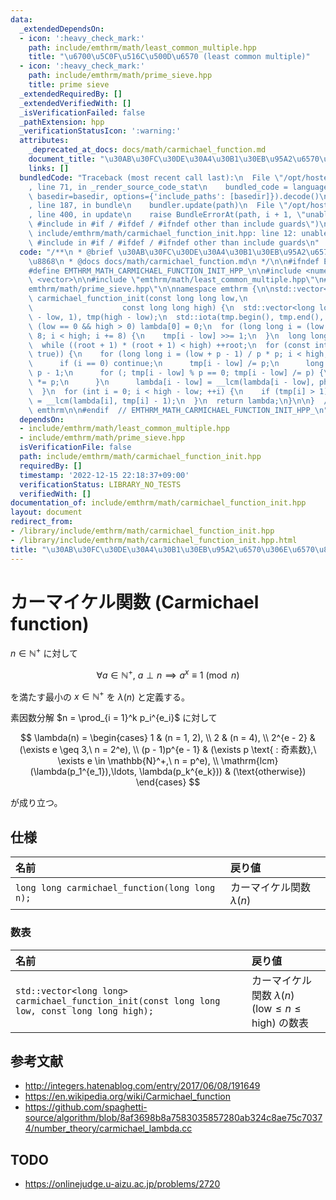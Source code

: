 ```yaml
---
data:
  _extendedDependsOn:
  - icon: ':heavy_check_mark:'
    path: include/emthrm/math/least_common_multiple.hpp
    title: "\u6700\u5C0F\u516C\u500D\u6570 (least common multiple)"
  - icon: ':heavy_check_mark:'
    path: include/emthrm/math/prime_sieve.hpp
    title: prime sieve
  _extendedRequiredBy: []
  _extendedVerifiedWith: []
  _isVerificationFailed: false
  _pathExtension: hpp
  _verificationStatusIcon: ':warning:'
  attributes:
    _deprecated_at_docs: docs/math/carmichael_function.md
    document_title: "\u30AB\u30FC\u30DE\u30A4\u30B1\u30EB\u95A2\u6570\u306E\u6570\u8868"
    links: []
  bundledCode: "Traceback (most recent call last):\n  File \"/opt/hostedtoolcache/Python/3.9.16/x64/lib/python3.9/site-packages/onlinejudge_verify/documentation/build.py\"\
    , line 71, in _render_source_code_stat\n    bundled_code = language.bundle(stat.path,\
    \ basedir=basedir, options={'include_paths': [basedir]}).decode()\n  File \"/opt/hostedtoolcache/Python/3.9.16/x64/lib/python3.9/site-packages/onlinejudge_verify/languages/cplusplus.py\"\
    , line 187, in bundle\n    bundler.update(path)\n  File \"/opt/hostedtoolcache/Python/3.9.16/x64/lib/python3.9/site-packages/onlinejudge_verify/languages/cplusplus_bundle.py\"\
    , line 400, in update\n    raise BundleErrorAt(path, i + 1, \"unable to process\
    \ #include in #if / #ifdef / #ifndef other than include guards\")\nonlinejudge_verify.languages.cplusplus_bundle.BundleErrorAt:\
    \ include/emthrm/math/carmichael_function_init.hpp: line 12: unable to process\
    \ #include in #if / #ifdef / #ifndef other than include guards\n"
  code: "/**\n * @brief \u30AB\u30FC\u30DE\u30A4\u30B1\u30EB\u95A2\u6570\u306E\u6570\
    \u8868\n * @docs docs/math/carmichael_function.md\n */\n\n#ifndef EMTHRM_MATH_CARMICHAEL_FUNCTION_INIT_HPP_\n\
    #define EMTHRM_MATH_CARMICHAEL_FUNCTION_INIT_HPP_\n\n#include <numeric>\n#include\
    \ <vector>\n\n#include \"emthrm/math/least_common_multiple.hpp\"\n#include \"\
    emthrm/math/prime_sieve.hpp\"\n\nnamespace emthrm {\n\nstd::vector<long long>\
    \ carmichael_function_init(const long long low,\n                            \
    \                    const long long high) {\n  std::vector<long long> lambda(high\
    \ - low, 1), tmp(high - low);\n  std::iota(tmp.begin(), tmp.end(), low);\n  if\
    \ (low == 0 && high > 0) lambda[0] = 0;\n  for (long long i = (low + 7) / 8 *\
    \ 8; i < high; i += 8) {\n    tmp[i - low] >>= 1;\n  }\n  long long root = 1;\n\
    \  while ((root + 1) * (root + 1) < high) ++root;\n  for (const int p : prime_sieve(root,\
    \ true)) {\n    for (long long i = (low + p - 1) / p * p; i < high; i += p) {\n\
    \      if (i == 0) continue;\n      tmp[i - low] /= p;\n      long long phi =\
    \ p - 1;\n      for (; tmp[i - low] % p == 0; tmp[i - low] /= p) {\n        phi\
    \ *= p;\n      }\n      lambda[i - low] = __lcm(lambda[i - low], phi);\n    }\n\
    \  }\n  for (int i = 0; i < high - low; ++i) {\n    if (tmp[i] > 1) lambda[i]\
    \ = __lcm(lambda[i], tmp[i] - 1);\n  }\n  return lambda;\n}\n\n}  // namespace\
    \ emthrm\n\n#endif  // EMTHRM_MATH_CARMICHAEL_FUNCTION_INIT_HPP_\n"
  dependsOn:
  - include/emthrm/math/least_common_multiple.hpp
  - include/emthrm/math/prime_sieve.hpp
  isVerificationFile: false
  path: include/emthrm/math/carmichael_function_init.hpp
  requiredBy: []
  timestamp: '2022-12-15 22:18:37+09:00'
  verificationStatus: LIBRARY_NO_TESTS
  verifiedWith: []
documentation_of: include/emthrm/math/carmichael_function_init.hpp
layout: document
redirect_from:
- /library/include/emthrm/math/carmichael_function_init.hpp
- /library/include/emthrm/math/carmichael_function_init.hpp.html
title: "\u30AB\u30FC\u30DE\u30A4\u30B1\u30EB\u95A2\u6570\u306E\u6570\u8868"
---
```

# カーマイケル関数 (Carmichael function)

$n \in \mathbb{N}^+$ に対して

$$
  \forall a \in \mathbb{N}^+,\ a \perp n \implies a^x \equiv 1 \pmod{n}
$$

を満たす最小の $x \in \mathbb{N}^+$ を $\lambda(n)$ と定義する。

素因数分解 $n = \prod_{i = 1}^k p_i^{e_i}$ に対して

$$
  \lambda(n) =
  \begin{cases}
    1 & (n = 1, 2), \\
    2 & (n = 4), \\
    2^{e - 2} & (\exists e \geq 3,\ n = 2^e), \\
    (p - 1)p^{e - 1} & (\exists p \text{ : 奇素数},\ \exists e \in \mathbb{N}^+,\ n = p^e), \\
    \mathrm{lcm} (\lambda(p_1^{e_1}),\ldots, \lambda(p_k^{e_k})) & (\text{otherwise})
  \end{cases}
$$

が成り立つ。


## 仕様

|名前|戻り値|
|:--|:--|
|`long long carmichael_function(long long n);`|カーマイケル関数 $\lambda(n)$|


### 数表

|名前|戻り値|
|:--|:--|
|`std::vector<long long> carmichael_function_init(const long long low, const long long high);`|カーマイケル関数 $\lambda(n)$ ($\mathrm{low} \leq n \leq \mathrm{high}$) の数表|


## 参考文献

- http://integers.hatenablog.com/entry/2017/06/08/191649
- https://en.wikipedia.org/wiki/Carmichael_function
- https://github.com/spaghetti-source/algorithm/blob/8af3698b8a7583035857280ab324c8ae75c70374/number_theory/carmichael_lambda.cc


## TODO

- https://onlinejudge.u-aizu.ac.jp/problems/2720
